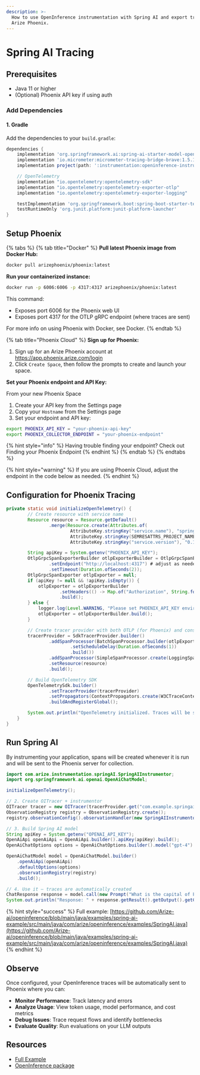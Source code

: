 ```yaml
---
description: >-
  How to use OpenInference instrumentation with Spring AI and export traces to
  Arize Phoenix.
---
```


# Spring AI Tracing

## Prerequisites

* Java 11 or higher
* (Optional) Phoenix API key if using auth

### Add Dependencies

#### **1. Gradle**

Add the dependencies to your `build.gradle`:

```groovy
dependencies {
	implementation 'org.springframework.ai:spring-ai-starter-model-openai'
	implementation 'io.micrometer:micrometer-tracing-bridge-brave:1.5.1'
	implementation project(path: ':instrumentation:openinference-instrumentation-springAI')

	// OpenTelemetry
	implementation "io.opentelemetry:opentelemetry-sdk"
	implementation "io.opentelemetry:opentelemetry-exporter-otlp"
	implementation "io.opentelemetry:opentelemetry-exporter-logging"

	testImplementation 'org.springframework.boot:spring-boot-starter-test'
	testRuntimeOnly 'org.junit.platform:junit-platform-launcher'
}
```

## **Setup Phoenix**

{% tabs %}
{% tab title="Docker" %}
**Pull latest Phoenix image from** **Docker Hub:**

```bash
docker pull arizephoenix/phoenix:latest
```

**Run your containerized instance:**

```bash
docker run -p 6006:6006 -p 4317:4317 arizephoenix/phoenix:latest
```

This command:

* Exposes port 6006 for the Phoenix web UI
* Exposes port 4317 for the OTLP gRPC endpoint (where traces are sent)

For more info on using Phoenix with Docker, see Docker.
{% endtab %}

{% tab title="Phoenix Cloud" %}
**Sign up for Phoenix:**

1. Sign up for an Arize Phoenix account at https://app.phoenix.arize.com/login
2. Click `Create Space`, then follow the prompts to create and launch your space.

**Set your Phoenix endpoint and API Key:**

From your new Phoenix Space

1. Create your API key from the Settings page
2. Copy your `Hostname` from the Settings page
3. Set your endpoint and API key:

```bash
export PHOENIX_API_KEY = "your-phoenix-api-key"
export PHOENIX_COLLECTOR_ENDPOINT = "your-phoenix-endpoint"
```

{% hint style="info" %}
Having trouble finding your endpoint? Check out Finding your Phoenix Endpoint
{% endhint %}
{% endtab %}
{% endtabs %}

{% hint style="warning" %}
If you are using Phoenix Cloud, adjust the endpoint in the code below as needed.
{% endhint %}

## **Configuration for Phoenix Tracing**

```java
private static void initializeOpenTelemetry() {
        // Create resource with service name
        Resource resource = Resource.getDefault()
                .merge(Resource.create(Attributes.of(
                        AttributeKey.stringKey("service.name"), "spring-ai",
                        AttributeKey.stringKey(SEMRESATTRS_PROJECT_NAME), "spring-ai-project",
                        AttributeKey.stringKey("service.version"), "0.1.0")));

        String apiKey = System.getenv("PHOENIX_API_KEY");
        OtlpGrpcSpanExporterBuilder otlpExporterBuilder = OtlpGrpcSpanExporter.builder()
                .setEndpoint("http://localhost:4317") # adjust as needed
                .setTimeout(Duration.ofSeconds(2));
        OtlpGrpcSpanExporter otlpExporter = null;
        if (apiKey != null && !apiKey.isEmpty()) {
            otlpExporter = otlpExporterBuilder
                    .setHeaders(() -> Map.of("Authorization", String.format("Bearer %s", apiKey)))
                    .build();
        } else {
            logger.log(Level.WARNING, "Please set PHOENIX_API_KEY environment variable if auth is enabled.");
            otlpExporter = otlpExporterBuilder.build();
        }

        // Create tracer provider with both OTLP (for Phoenix) and console exporters
        tracerProvider = SdkTracerProvider.builder()
                .addSpanProcessor(BatchSpanProcessor.builder(otlpExporter)
                        .setScheduleDelay(Duration.ofSeconds(1))
                        .build())
                .addSpanProcessor(SimpleSpanProcessor.create(LoggingSpanExporter.create()))
                .setResource(resource)
                .build();

        // Build OpenTelemetry SDK
        OpenTelemetrySdk.builder()
                .setTracerProvider(tracerProvider)
                .setPropagators(ContextPropagators.create(W3CTraceContextPropagator.getInstance()))
                .buildAndRegisterGlobal();

        System.out.println("OpenTelemetry initialized. Traces will be sent to Phoenix at http://localhost:6006");
    }
}
```

## Run Spring AI

By instrumenting your application, spans will be created whenever it is run and will be sent to the Phoenix server for collection.

```java
import com.arize.instrumentation.springAI.SpringAIInstrumentor;
import org.springframework.ai.openai.OpenAiChatModel;

initializeOpenTelemetry();

// 2. Create OITracer + instrumentor
OITracer tracer = new OITracer(tracerProvider.get("com.example.springai"), TraceConfig.getDefault());
ObservationRegistry registry = ObservationRegistry.create();
registry.observationConfig().observationHandler(new SpringAIInstrumentor(tracer));

// 3. Build Spring AI model
String apiKey = System.getenv("OPENAI_API_KEY");
OpenAiApi openAiApi = OpenAiApi.builder().apiKey(apiKey).build();
OpenAiChatOptions options = OpenAiChatOptions.builder().model("gpt-4").build();

OpenAiChatModel model = OpenAiChatModel.builder()
    .openAiApi(openAiApi)
    .defaultOptions(options)
    .observationRegistry(registry)
    .build();

// 4. Use it — traces are automatically created
ChatResponse response = model.call(new Prompt("What is the capital of France?"));
System.out.println("Response: " + response.getResult().getOutput().getContent());
```

{% hint style="success" %}
Full example: [https://github.com/Arize-ai/openinference/blob/main/java/examples/spring-ai-example/src/main/java/com/arize/openinference/examples/SpringAI.java](https://github.com/Arize-ai/openinference/blob/main/java/examples/spring-ai-example/src/main/java/com/arize/openinference/examples/SpringAI.java)
{% endhint %}

## Observe

Once configured, your OpenInference traces will be automatically sent to Phoenix where you can:

* **Monitor Performance**: Track latency and errors
* **Analyze Usage**: View token usage, model performance, and cost metrics
* **Debug Issues**: Trace request flows and identify bottlenecks
* **Evaluate Quality**: Run evaluations on your LLM outputs

## Resources

* [Full Example](https://github.com/Arize-ai/openinference/blob/main/java/examples/spring-ai-example/src/main/java/com/arize/openinference/examples/SpringAI.java)
* [OpenInference package](https://central.sonatype.com/artifact/com.arize/openinference-instrumentation-springAI)
